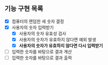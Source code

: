 ## 기능 구현 목록

- [x] 컴퓨터의 랜덤한 세 숫자 결정
- [x] 사용자의 숫자 입력받기
  - [x] 사용자의 숫자 유효성 검사
  - [x] 사용자의 숫자가 유효하지 않다면 예외 발생
  - [x] **사용자의 숫자가 유효하지 않다면 다시 입력받기**
- [ ] 입력한 숫자를 바탕으로 결과 계산
- [ ] 입력한 숫자를 바탕으로 결과 출력
